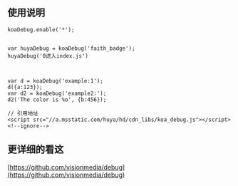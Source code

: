 

## 使用说明

	koaDebug.enable('*');


	var huyaDebug = koaDebug('faith_badge');
	huyaDebug('0进入index.js')



	var d = koaDebug('example:1');
	d({a:123});
	var d2 = koaDebug('example2:');
	d2('The color is %o', {b:456});

	// 引用地址
	<script src="//a.msstatic.com/huya/hd/cdn_libs/koa_debug.js"></script><!--ignore-->

## 更详细的看这

[https://github.com/visionmedia/debug](https://github.com/visionmedia/debug)